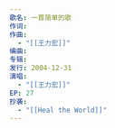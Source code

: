 ```yaml
---
歌名: 一首简单的歌
作词: 
作曲:
  - "[[王力宏]]"
编曲: 
专辑: 
发行: 2004-12-31
演唱:
  - "[[王力宏]]"
EP: 27
抄袭:
  - "[[Heal the World]]"
---
```

